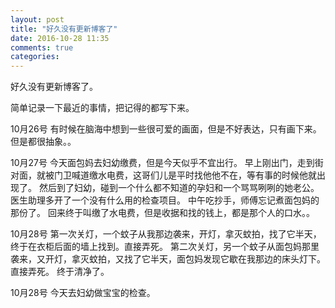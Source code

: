 ```yaml
---
layout: post
title: "好久没有更新博客了"
date: 2016-10-28 11:35
comments: true
categories:
---
```


好久没有更新博客了。

简单记录一下最近的事情，把记得的都写下来。

10月26号
有时候在脑海中想到一些很可爱的画面，但是不好表达，只有画下来。
但是都很抽象。。

10月27号
今天面包妈去妇幼缴费，但是今天似乎不宜出行。
早上刚出门，走到街对面，就被门卫喊道缴水电费，这哥们儿是平时找他他不在，等有事的时候他就出现了。
然后到了妇幼，碰到一个什么都不知道的孕妇和一个骂骂咧咧的她老公。
医生助理多开了一个没有什么用的检查项目。
中午吃抄手，师傅忘记煮面包妈的那份了。
回来终于叫缴了水电费，但是收据和找的钱上，都是那个人的口水。。

10月28号
第一次关灯，一个蚊子从我那边袭来，开灯，拿灭蚊拍，找了它半天，终于在衣柜后面的墙上找到。直接弄死。
第二次关灯，另一个蚊子从面包妈那里袭来，又开灯，拿灭蚊拍，又找了它半天，面包妈发现它歇在我那边的床头灯下。直接弄死。
终于清净了。

10月28号
今天去妇幼做宝宝的检查。
